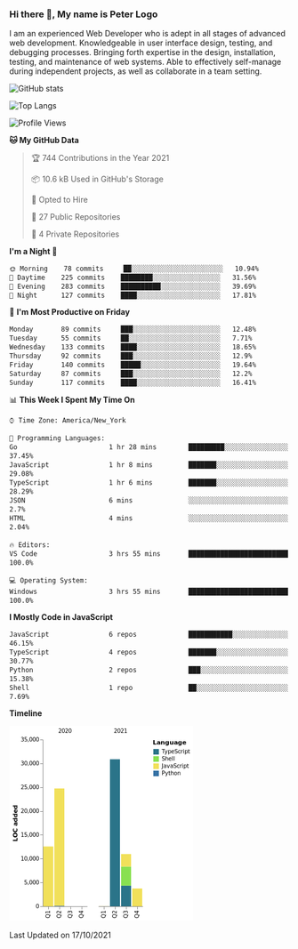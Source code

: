 ### Hi there 👋, My name is Peter Logo

I am an experienced Web Developer who is adept in all stages of advanced web development. Knowledgeable in user interface design, 
testing, and debugging processes. Bringing forth expertise in the design, installation, testing, and maintenance of web systems. 
Able to effectively self-manage during independent projects, as well as collaborate in a team setting.

![GitHub stats](https://github-readme-stats.vercel.app/api?username=peterlogo&show_icons=true&count_private=true&theme=dark)

![Top Langs](https://github-readme-stats.vercel.app/api/top-langs/?username=peterlogo&theme=dark&layout=compact&langs_count=8)

<!--START_SECTION:waka-->
![Profile Views](http://img.shields.io/badge/Profile%20Views-0-blue)

**🐱 My GitHub Data** 

> 🏆 744 Contributions in the Year 2021
 > 
> 📦 10.6 kB Used in GitHub's Storage 
 > 
> 💼 Opted to Hire
 > 
> 📜 27 Public Repositories 
 > 
> 🔑 4 Private Repositories  
 > 
**I'm a Night 🦉** 

```text
🌞 Morning    78 commits     ██░░░░░░░░░░░░░░░░░░░░░░░   10.94% 
🌆 Daytime    225 commits    ████████░░░░░░░░░░░░░░░░░   31.56% 
🌃 Evening    283 commits    ██████████░░░░░░░░░░░░░░░   39.69% 
🌙 Night      127 commits    ████░░░░░░░░░░░░░░░░░░░░░   17.81%

```
📅 **I'm Most Productive on Friday** 

```text
Monday       89 commits     ███░░░░░░░░░░░░░░░░░░░░░░   12.48% 
Tuesday      55 commits     ██░░░░░░░░░░░░░░░░░░░░░░░   7.71% 
Wednesday    133 commits    ████░░░░░░░░░░░░░░░░░░░░░   18.65% 
Thursday     92 commits     ███░░░░░░░░░░░░░░░░░░░░░░   12.9% 
Friday       140 commits    █████░░░░░░░░░░░░░░░░░░░░   19.64% 
Saturday     87 commits     ███░░░░░░░░░░░░░░░░░░░░░░   12.2% 
Sunday       117 commits    ████░░░░░░░░░░░░░░░░░░░░░   16.41%

```


📊 **This Week I Spent My Time On** 

```text
⌚︎ Time Zone: America/New_York

💬 Programming Languages: 
Go                       1 hr 28 mins        █████████░░░░░░░░░░░░░░░░   37.45% 
JavaScript               1 hr 8 mins         ███████░░░░░░░░░░░░░░░░░░   29.08% 
TypeScript               1 hr 6 mins         ███████░░░░░░░░░░░░░░░░░░   28.29% 
JSON                     6 mins              ░░░░░░░░░░░░░░░░░░░░░░░░░   2.7% 
HTML                     4 mins              ░░░░░░░░░░░░░░░░░░░░░░░░░   2.04%

🔥 Editors: 
VS Code                  3 hrs 55 mins       █████████████████████████   100.0%

💻 Operating System: 
Windows                  3 hrs 55 mins       █████████████████████████   100.0%

```

**I Mostly Code in JavaScript** 

```text
JavaScript               6 repos             ███████████░░░░░░░░░░░░░░   46.15% 
TypeScript               4 repos             ███████░░░░░░░░░░░░░░░░░░   30.77% 
Python                   2 repos             ███░░░░░░░░░░░░░░░░░░░░░░   15.38% 
Shell                    1 repo              ██░░░░░░░░░░░░░░░░░░░░░░░   7.69%

```


**Timeline**

![Chart not found](https://raw.githubusercontent.com/peterlogo/peterlogo/main/charts/bar_graph.png) 


 Last Updated on 17/10/2021
<!--END_SECTION:waka-->


